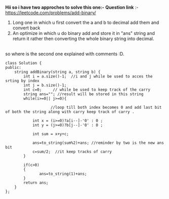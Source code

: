 
**Hii so i have two approches to solve this one:-**
**Question link** :-https://leetcode.com/problems/add-binary/

1. Long one in which u first convert the a and b to decimal add them and convert back
2. An optimize in which u do binary add and store it in "ans" string and return it rather then converting the whole binary string into decimal.
<br>
so where is the second one explained with comments :D.

```
class Solution {
public:
    string addBinary(string a, string b) {
        int i = a.size()-1;  //i and j while be used to acces the srting by index 
        int j = b.size()-1;
        int c=0;     // while be used to keep track of the carry
        string ans=""; //result will be stored in this string
        while(i>=0|| j>=0){
                    
                    //loop till both index becomes 0 and add last bit of both the string along with carry keep track of carry .
    
            int x = (i>=0)?a[i--]-'0' : 0 ; 
            int y = (j>=0)?b[j--]-'0' : 0 ;
    
            int sum = x+y+c;
            
            ans=to_string(sum%2)+ans; //reminder by two is the new ans bit
            c=sum/2;  //it keep tracks of carry
        }
    
        if(c>0)
        {
               ans=to_string(1)+ans;
        }
        return ans;     
    }
};
```
